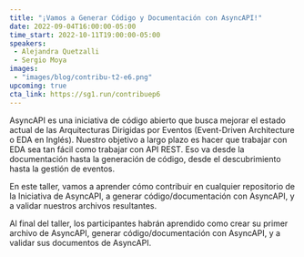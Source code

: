 ```yaml
---
title: "¡Vamos a Generar Código y Documentación con AsyncAPI!"
date: 2022-09-04T16:00:00-05:00
time_start: 2022-10-11T19:00:00-05:00
speakers:
 - Alejandra Quetzalli
 - Sergio Moya
images: 
 - "images/blog/contribu-t2-e6.png"
upcoming: true
cta_link: https://sg1.run/contribuep6
---
```


AsyncAPI es una iniciativa de código abierto que busca mejorar el estado actual de las Arquitecturas Dirigidas por Eventos (Event-Driven Architecture o EDA en Inglés). Nuestro objetivo a largo plazo es hacer que trabajar con EDA sea tan fácil como trabajar con API REST. Eso va desde la documentación hasta la generación de código, desde el descubrimiento hasta la gestión de eventos.

En este taller, vamos a aprender cómo contribuir en cualquier repositorio de la Iniciativa de AsyncAPI, a generar código/documentación con AsyncAPI, y a validar nuestros archivos resultantes. 

Al final del taller, los participantes habrán aprendido como crear su primer archivo de AsyncAPI, generar código/documentación con AsyncAPI, y a validar sus documentos de AsyncAPI.